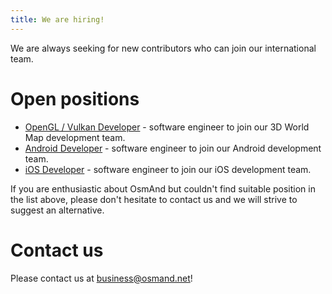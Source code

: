 ```yaml
---
title: We are hiring!
---
```

We are always seeking for new contributors who can join our international team. 

# Open positions

- [OpenGL / Vulkan Developer](./opengl-vulkan-dev.md) - software engineer to join our 3D World Map development team.
- [Android Developer](./android-dev.md) - software engineer to join our Android development team.
- [iOS Developer](./ios-dev.md) - software engineer to join our iOS development team.

If you are enthusiastic about OsmAnd but couldn't find suitable position in the list above, please don't hesitate to contact us and we will strive to suggest an alternative.

# Contact us

Please contact us at business@osmand.net!
